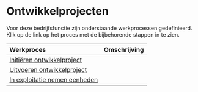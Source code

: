 # Ontwikkelprojecten

Voor deze bedrijfsfunctie zijn onderstaande werkprocessen gedefinieerd. Klik op de link op het proces met de bijbehorende stappen in te zien.

Werkproces | Omschrijving
:--- | :---
[Initiëren ontwikkelproject](initieren-ontwikkelproject/) | 
[Uitvoeren ontwikkelproject](uitvoeren-ontwikkelproject/) | 
[In exploitatie nemen eenheden](in-exploitatie-nemen-eenheden/) | 
